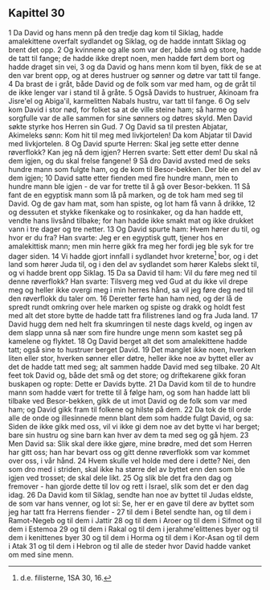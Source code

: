 ## Kapittel 30

1 Da David og hans menn på den tredje dag kom til Siklag, hadde amalekittene overfalt sydlandet og Siklag, og de hadde inntatt Siklag og brent det opp.
2 Og kvinnene og alle som var der, både små og store, hadde de tatt til fange; de hadde ikke drept noen, men hadde ført dem bort og hadde draget sin vei,
3 og da David og hans menn kom til byen, fikk de se at den var brent opp, og at deres hustruer og sønner og døtre var tatt til fange.
4 Da brast de i gråt, både David og de folk som var med ham, og de gråt til de ikke lenger var i stand til å gråte.
5 Også Davids to hustruer, Akinoam fra Jisre'el og Abiga'il, karmelitten Nabals hustru, var tatt til fange.
6 Og selv kom David i stor nød, for folket sa at de ville steine ham; så harme og sorgfulle var de alle sammen for sine sønners og døtres skyld. Men David søkte styrke hos Herren sin Gud.
7 Og David sa til presten Abjatar, Akimeleks sønn: Kom hit til meg med livkjortelen! Da kom Abjatar til David med livkjortelen.
8 Og David spurte Herren: Skal jeg sette etter denne røverflokk? Kan jeg nå dem igjen? Herren svarte: Sett etter dem! Du skal nå dem igjen, og du skal frelse fangene!
9 Så dro David avsted med de seks hundre mann som fulgte ham, og de kom til Besor-bekken. Der ble en del av dem igjen;
10 David satte etter fienden med fire hundre mann, men to hundre mann ble igjen - de var for trette til å gå over Besor-bekken.
11 Så fant de en egyptisk mann som lå på marken, og de tok ham med seg til David. Og de gav ham mat, som han spiste, og lot ham få vann å drikke,
12 og dessuten et stykke fikenkake og to rosinkaker, og da han hadde ett, vendte hans livsånd tilbake; for han hadde ikke smakt mat og ikke drukket vann i tre dager og tre netter.
13 Og David spurte ham: Hvem hører du til, og hvor er du fra? Han svarte: Jeg er en egyptisk gutt, tjener hos en amalekittisk mann; men min herre gikk fra meg her fordi jeg ble syk for tre dager siden.
14 Vi hadde gjort innfall i sydlandet hvor kreterne[^1] bor, og i det land som hører Juda til, og i den del av sydlandet som hører Kalebs slekt til, og vi hadde brent opp Siklag.
15 Da sa David til ham: Vil du føre meg ned til denne røverflokk? Han svarte: Tilsverg meg ved Gud at du ikke vil drepe meg og heller ikke overgi meg i min herres hånd, sa vil jeg føre deg ned til den røverflokk du taler om.
16 Deretter førte han ham ned, og der lå de spredt rundt omkring over hele marken og spiste og drakk og holdt fest med alt det store bytte de hadde tatt fra filistrenes land og fra Juda land.
17 David hugg dem ned helt fra skumringen til neste dags kveld, og ingen av dem slapp unna så nær som fire hundre unge menn som kastet seg på kamelene og flyktet.
18 Og David berget alt det som amalekittene hadde tatt; også sine to hustruer berget David.
19 Det manglet ikke noen, hverken liten eller stor, hverken sønner eller døtre, heller ikke noe av byttet eller av det de hadde tatt med seg; alt sammen hadde David med seg tilbake.
20 Alt feet tok David og, både det små og det store; og driftekarene gikk foran buskapen og ropte: Dette er Davids bytte.
21 Da David kom til de to hundre mann som hadde vært for trette til å følge ham, og som han hadde latt bli tilbake ved Besor-bekken, gikk de ut imot David og de folk som var med ham; og David gikk fram til folkene og hilste på dem.
22 Da tok de til orde alle de onde og illesinnede menn blant dem som hadde fulgt David, og sa: Siden de ikke gikk med oss, vil vi ikke gi dem noe av det bytte vi har berget; bare sin hustru og sine barn kan hver av dem ta med seg og gå hjem.
23 Men David sa: Slik skal dere ikke gjøre, mine brødre, med det som Herren har gitt oss; han har bevart oss og gitt denne røverflokk som var kommet over oss, i vår hånd.
24 Hvem skulle vel holde med dere i dette? Nei, den som dro med i striden, skal ikke ha større del av byttet enn den som ble igjen ved trosset; de skal dele likt.
25 Og slik ble det fra den dag og fremover - han gjorde dette til lov og rett i Israel, slik som det er den dag idag.
26 Da David kom til Siklag, sendte han noe av byttet til Judas eldste, de som var hans venner, og lot si: Se, her er en gave til dere av byttet som jeg har tatt fra Herrens fiender -
27 til dem i Betel sendte han, og til dem i Ramot-Negeb og til dem i Jattir
28 og til dem i Aroer og til dem i Sifmot og til dem i Estemoa
29 og til dem i Rakal og til dem i jerahme'elittenes byer og til dem i kenittenes byer
30 og til dem i Horma og til dem i Kor-Asan og til dem i Atak
31 og til dem i Hebron og til alle de steder hvor David hadde vanket om med sine menn.

[^1]:  d.e. filisterne, 1SA 30, 16.
